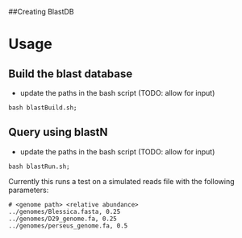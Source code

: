 ##Creating BlastDB

# Usage

## Build the blast database

* update the paths in the bash script (TODO: allow for input)

```
bash blastBuild.sh;
```

## Query using blastN

* update the paths in the bash script (TODO: allow for input)

```
bash blastRun.sh;
```

Currently this runs a test on a simulated reads file with the following 
parameters:

```
# <genome path> <relative abundance>
../genomes/Blessica.fasta, 0.25   
../genomes/D29_genome.fa, 0.25
../genomes/perseus_genome.fa, 0.5
```

